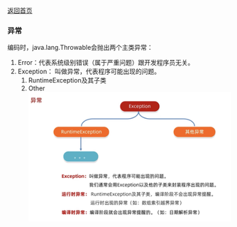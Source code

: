 [返回首页](./1.%20java学习目录.md)

### 异常
编码时，java.lang.Throwable会抛出两个主类异常：
1. Error：代表系统级别错误（属于严重问题）跟开发程序员无关。
2. Exception： 叫做异常，代表程序可能出现的问题。
   1. RuntimeException及其子类
   2. Other
![exception](./image/1720505610076.jpg)